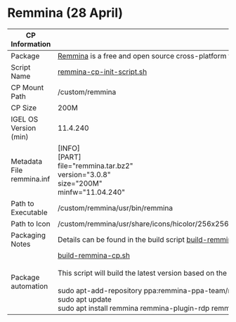# Remmina (28 April)

|  CP Information |            |
|-----------------|------------|
| Package | [Remmina](https://remmina.org/remmina-features/) is a free and open source cross-platform for RDP, SSH, VNC |
| Script Name | [remmina-cp-init-script.sh](remmina-cp-init-script.sh) |
| CP Mount Path | /custom/remmina |
| CP Size | 200M |
| IGEL OS Version (min) | 11.4.240 |
| Metadata File <br /> remmina.inf | [INFO] <br /> [PART] <br /> file="remmina.tar.bz2" <br /> version="3.0.8" <br /> size="200M" <br /> minfw="11.04.240" |
| Path to Executable | /custom/remmina/usr/bin/remmina |
| Path to Icon | /custom/remmina/usr/share/icons/hicolor/256x256/apps/org.remmina.Remmina.png |
| Packaging Notes | Details can be found in the build script [build-remmina-cp.sh](build-remmina-cp.sh) |
| Package automation | [build-remmina-cp.sh](build-remmina-cp.sh) <br /><br /> This script will build the latest version based on the Ubuntu 18.04 PPA:<br /><br /> sudo apt-add-repository ppa:remmina-ppa-team/remmina-next <br /> sudo apt update <br /> sudo apt install remmina remmina-plugin-rdp remmina-plugin-secret |
